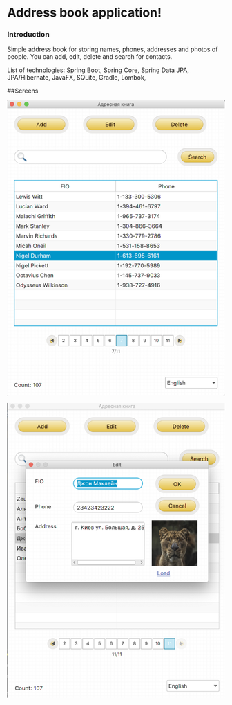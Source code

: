 # Address book application!

### Introduction

Simple address book for storing names, phones, addresses and photos of people. 
You can add, edit, delete and search for contacts.

List of technologies: Spring Boot, Spring Core, Spring Data JPA, JPA/Hibernate,
JavaFX, SQLite, Gradle, Lombok,

##Screens

![](img/1.png)

![](img/2.png)

